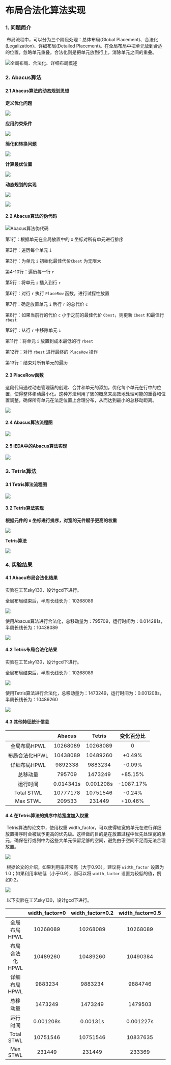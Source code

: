 # 布局合法化算法实现

### 1. 问题简介

​    布局流程中，可以分为三个阶段处理：总体布局(Global Placement)、合法化(Legalization)、详细布局(Detailed Placement)。在全局布局中把单元放到合适的位置，忽略单元重叠。合法化则是把单元放到行上，消除单元之间的重叠。

![全局布局、合法化、详细布局概述](C:\Users\苏坚荣\Desktop\PCL\iTraining\EDA\codes\2024-07\苏坚荣\Legalization\images\1.png)

### 2. Abacus算法

#### 2.1 Abacus算法的动态规划思想

**定义优化问题**

![](C:\Users\苏坚荣\Desktop\PCL\iTraining\EDA\codes\2024-07\苏坚荣\Legalization\images\3.png)

**应用约束条件**

![](C:\Users\苏坚荣\Desktop\PCL\iTraining\EDA\codes\2024-07\苏坚荣\Legalization\images\4.png)

**简化和转换问题**

![](C:\Users\苏坚荣\Desktop\PCL\iTraining\EDA\codes\2024-07\苏坚荣\Legalization\images\5.png)

**计算最优位置**

![](C:\Users\苏坚荣\Desktop\PCL\iTraining\EDA\codes\2024-07\苏坚荣\Legalization\images\6.png)

**动态规划的实现**

![](C:\Users\苏坚荣\Desktop\PCL\iTraining\EDA\codes\2024-07\苏坚荣\Legalization\images\7.png)

![](C:\Users\苏坚荣\Desktop\PCL\iTraining\EDA\codes\2024-07\苏坚荣\Legalization\images\8.png)

#### 2.2 Abacus算法的伪代码

![Abacus算法伪代码](C:\Users\苏坚荣\Desktop\PCL\iTraining\EDA\codes\2024-07\苏坚荣\Legalization\images\2.png)

第1行：根据单元在全局放置中的 x 坐标对所有单元进行排序

第2行：遍历每个单元 `i`

第3行：为单元 `i` 初始化最佳代价`Cbest` 为无限大

第4-10行：遍历每一行 `r`

第5行：将单元 `i` 插入到行 `r`

第6行：对行 `r` 执行 `PlaceRow` 函数，进行试探性放置

第7行：确定放置单元 `i` 后行 `r` 的总代价 `c`

第8行：如果当前行的代价 `c` 小于之前的最佳代价 `Cbest`，则更新 `Cbest` 和最佳行 `rbest`

第9行：从行 `r` 中移除单元 `i`

第11行：将单元 `i` 放置到成本最低的行 `rbest`

第12行：对行 `rbest` 进行最终的 `PlaceRow` 操作

第13行：结束对所有单元的遍历

#### 2.3 PlaceRow函数

​    这段代码通过动态管理簇的创建、合并和单元的添加，优化每个单元在行中的位置，使得整体移动最小化。这种方法利用了簇的概念来高效地处理可能的重叠和位置调整，确保所有单元在法定位置上合理分布，从而达到最小的总移动距离。

![](C:\Users\苏坚荣\Desktop\PCL\iTraining\EDA\codes\2024-07\苏坚荣\Legalization\images\9.png)

#### 2.4 Abacus算法流程图

![](C:\Users\苏坚荣\Desktop\PCL\iTraining\EDA\codes\2024-07\苏坚荣\Legalization\images\Abacus算法流程图.png)

#### 2.5 iEDA中的Abacus算法实现

![](C:\Users\苏坚荣\Desktop\PCL\iTraining\EDA\codes\2024-07\苏坚荣\Legalization\images\10.png)

### 3. Tetris算法

#### 3.1 Tetris算法流程图

![](C:\Users\苏坚荣\Desktop\PCL\iTraining\EDA\codes\2024-07\苏坚荣\Legalization\images\Tetris算法流程图.png)

#### 3.2 Tetris算法实现

**根据元件的 x 坐标进行排序，对宽的元件赋予更高的权重**

![](C:\Users\苏坚荣\Desktop\PCL\iTraining\EDA\codes\2024-07\苏坚荣\Legalization\images\11.png)

**Tetris算法**

![](C:\Users\苏坚荣\Desktop\PCL\iTraining\EDA\codes\2024-07\苏坚荣\Legalization\images\12.png)

### 4. 实验结果

#### 4.1 Abacu布局合法化结果

实验在工艺sky130，设计gcd下进行。

全局布局结束后，半周长线长为：10268089

![](C:\Users\苏坚荣\Desktop\PCL\iTraining\EDA\codes\2024-07\苏坚荣\Legalization\images\13.png)

使用Abacus算法进行合法化，总移动量为：795709，运行时间为：0.014281s，半周长线长为：10438089

![](C:\Users\苏坚荣\Desktop\PCL\iTraining\EDA\codes\2024-07\苏坚荣\Legalization\images\14.png)

#### 4.2 Tetris布局合法化结果

实验在工艺sky130，设计gcd下进行。

全局布局结束后，半周长线长为：10268089

![](C:\Users\苏坚荣\Desktop\PCL\iTraining\EDA\codes\2024-07\苏坚荣\Legalization\images\15.png)

使用Tetris算法进行合法化，总移动量为：1473249，运行时间为：0.001208s，半周长线长为：10489260

![](C:\Users\苏坚荣\Desktop\PCL\iTraining\EDA\codes\2024-07\苏坚荣\Legalization\images\16.png)

#### 4.3 其他特征统计信息

|                |  Abacus   |  Tetris   | 变化百分比 |
| :------------: | :-------: | :-------: | :--------: |
|  全局布局HPWL  | 10268089  | 10268089  |     0      |
| 布局合法化HPWL | 10438089  | 10489260  |   +0.49%   |
|  详细布局HPWL  |  9892338  |  9883234  |   -0.09%   |
|    总移动量    |  795709   |  1473249  |  +85.15%   |
|    运行时间    | 0.014341s | 0.001208s | -1087.17%  |
|   Total STWL   | 10777178  | 10751546  |   -0.24%   |
|    Max STWL    |  209533   |  231449   |  +10.46%   |

#### 4.4 在Tetris算法的排序中给宽度加入权重

​    Tetris算法的论文中，使用权重 width_factor，可以使得较宽的单元在进行详细放置排序时会被赋予更高的优先级。这样做的目的是在放置过程中优先处理宽的单元，确保在行或列中为这些大单元保留足够的空间，避免由于空间不足而无法合理放置。

![](C:\Users\苏坚荣\Desktop\PCL\iTraining\EDA\codes\2024-07\苏坚荣\Legalization\images\17.png)

​    根据论文的介绍，如果利用率非常高（大于0.93），建议将 `width_factor` 设置为1.0；如果利用率较低（小于0.9），则可以将 `width_factor` 设置为较低的值，例如0.2。

![](C:\Users\苏坚荣\Desktop\PCL\iTraining\EDA\codes\2024-07\苏坚荣\Legalization\images\18.png)

​    以下实验在工艺sky130，设计gcd下进行。

|                | width_factor=0 | width_factor=0.2 | width_factor=0.5 | width_factor=1.0 |
| :------------: | :------------: | :--------------: | :--------------: | :--------------: |
|  全局布局HPWL  |    10268089    |     10268089     |     10268089     |     10268089     |
| 布局合法化HPWL |    10489260    |     10489260     |     10490384     |     10522030     |
|  详细布局HPWL  |    9883234     |     9883234      |     9884746      |     9883938      |
|    总移动量    |    1473249     |     1473249      |     1479503      |     1499905      |
|    运行时间    |   0.001208s    |     0.00131s     |    0.001227s     |    0.001305s     |
|   Total STWL   |    10751546    |     10751546     |     10837635     |     10932737     |
|    Max STWL    |     231449     |      231449      |      233369      |      233369      |